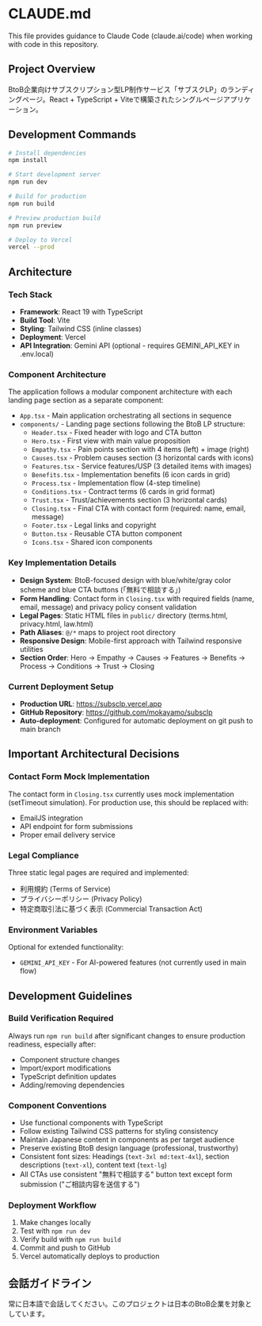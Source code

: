# CLAUDE.md

This file provides guidance to Claude Code (claude.ai/code) when working with code in this repository.

## Project Overview

BtoB企業向けサブスクリプション型LP制作サービス「サブスクLP」のランディングページ。React + TypeScript + Viteで構築されたシングルページアプリケーション。

## Development Commands

```bash
# Install dependencies
npm install

# Start development server
npm run dev

# Build for production
npm run build

# Preview production build
npm run preview

# Deploy to Vercel
vercel --prod
```

## Architecture

### Tech Stack
- **Framework**: React 19 with TypeScript
- **Build Tool**: Vite
- **Styling**: Tailwind CSS (inline classes)
- **Deployment**: Vercel
- **API Integration**: Gemini API (optional - requires GEMINI_API_KEY in .env.local)

### Component Architecture
The application follows a modular component architecture with each landing page section as a separate component:

- `App.tsx` - Main application orchestrating all sections in sequence
- `components/` - Landing page sections following the BtoB LP structure:
  - `Header.tsx` - Fixed header with logo and CTA button
  - `Hero.tsx` - First view with main value proposition
  - `Empathy.tsx` - Pain points section with 4 items (left) + image (right)
  - `Causes.tsx` - Problem causes section (3 horizontal cards with icons)
  - `Features.tsx` - Service features/USP (3 detailed items with images)
  - `Benefits.tsx` - Implementation benefits (6 icon cards in grid)
  - `Process.tsx` - Implementation flow (4-step timeline)
  - `Conditions.tsx` - Contract terms (6 cards in grid format)
  - `Trust.tsx` - Trust/achievements section (3 horizontal cards)
  - `Closing.tsx` - Final CTA with contact form (required: name, email, message)
  - `Footer.tsx` - Legal links and copyright
  - `Button.tsx` - Reusable CTA button component
  - `Icons.tsx` - Shared icon components

### Key Implementation Details
- **Design System**: BtoB-focused design with blue/white/gray color scheme and blue CTA buttons (「無料で相談する」)
- **Form Handling**: Contact form in `Closing.tsx` with required fields (name, email, message) and privacy policy consent validation
- **Legal Pages**: Static HTML files in `public/` directory (terms.html, privacy.html, law.html)
- **Path Aliases**: `@/*` maps to project root directory
- **Responsive Design**: Mobile-first approach with Tailwind responsive utilities
- **Section Order**: Hero → Empathy → Causes → Features → Benefits → Process → Conditions → Trust → Closing

### Current Deployment Setup
- **Production URL**: https://subsclp.vercel.app
- **GitHub Repository**: https://github.com/mokayamo/subsclp
- **Auto-deployment**: Configured for automatic deployment on git push to main branch

## Important Architectural Decisions

### Contact Form Mock Implementation
The contact form in `Closing.tsx` currently uses mock implementation (setTimeout simulation). For production use, this should be replaced with:
- EmailJS integration
- API endpoint for form submissions
- Proper email delivery service

### Legal Compliance
Three static legal pages are required and implemented:
- 利用規約 (Terms of Service)
- プライバシーポリシー (Privacy Policy) 
- 特定商取引法に基づく表示 (Commercial Transaction Act)

### Environment Variables
Optional for extended functionality:
- `GEMINI_API_KEY` - For AI-powered features (not currently used in main flow)

## Development Guidelines

### Build Verification Required
Always run `npm run build` after significant changes to ensure production readiness, especially after:
- Component structure changes
- Import/export modifications
- TypeScript definition updates
- Adding/removing dependencies

### Component Conventions
- Use functional components with TypeScript
- Follow existing Tailwind CSS patterns for styling consistency
- Maintain Japanese content in components as per target audience
- Preserve existing BtoB design language (professional, trustworthy)
- Consistent font sizes: Headings (`text-3xl md:text-4xl`), section descriptions (`text-xl`), content text (`text-lg`)
- All CTAs use consistent "無料で相談する" button text except form submission ("ご相談内容を送信する")

### Deployment Workflow
1. Make changes locally
2. Test with `npm run dev`
3. Verify build with `npm run build`
4. Commit and push to GitHub
5. Vercel automatically deploys to production

## 会話ガイドライン
常に日本語で会話してください。このプロジェクトは日本のBtoB企業を対象としています。